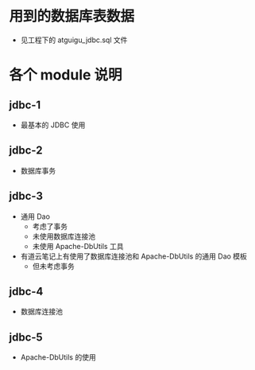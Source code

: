 # 用到的数据库表数据
* 见工程下的 atguigu_jdbc.sql 文件
# 各个 module 说明
## jdbc-1
* 最基本的 JDBC 使用
## jdbc-2
* 数据库事务
## jdbc-3
* 通用 Dao
    * 考虑了事务
    * 未使用数据库连接池
    * 未使用 Apache-DbUtils 工具
* 有道云笔记上有使用了数据库连接池和 Apache-DbUtils 的通用 Dao 模板
    * 但未考虑事务
## jdbc-4
* 数据库连接池
## jdbc-5
* Apache-DbUtils 的使用